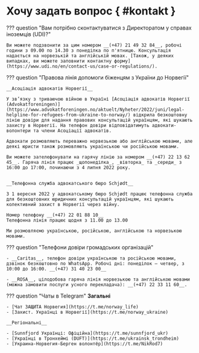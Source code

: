 # Хочу задать вопрос { #kontakt }

??? question "Вам потрібно сконтактуватися з Директоратом у справах іноземців (UDI)?"

    Ви можете подзвонити за цим номером __(+47) 21 49 32 84__, робочі години з 09.00 по 14.30 з понеділка по п'ятницю. Консультація надається на норвезькій та англійській мовах. [Також, у деяких випадках, ви можете заповнити контактну форму](https://www.udi.no/en/contact-us/case-or-regulations/).

??? question "Правова лінія допомоги біженцям з України до Норвегії"

    __Асоціація адвокатів Норвегії__

    У зв’язку з триваючою війною в Україні [Асоціація адвокатів Норвегії (Advokatforeningen)](https://www.advokatforeningen.no/aktuelt/Nyheter/2022/juni/legal-helpline-for-refugees-from-ukraine-to-norway/) відкрила безкоштовну лінію довіри для надання правових консультацій українцям, які шукають захисту в Норвегії. На телефон довіри відповідатимуть адвокати-волонтери та члени Асоціації адвокатів.

    Адвокати розмовляють переважно норвезькою або англійською мовами, але деякі юристи також розмовляють українською чи російською мовами.

    Ви можете зателефонувати на гарячу лінію за номером __(+47) 22 13 62 45__. Гаряча лінія працює _щопонеділка_, _вівторка_ та _середи_ з 16:00 до 17:00, починаючи з 4 липня 2022 року.


    __Телефонна служба адвокатського бюро Schjødt__

    З 1 вересня 2022 у адвокатському бюро Schjødt працює телефонна служба для безкоштовних юридичних консультацій українцям, які шукають колективний захист в Норвегії через війну.

    Номер телефону __(+47) 22 01 88 10__
    Телефонна лінія працює щодня з 11.00 до 13.00

    Ми розмовляємо українською, російською, англійською та норвезькою мовами.


??? question "Телефони довіри громадських організацій"

    - __Caritas__, телефон довіри українською та російською мовами, дзвінок безкоштовно по WhatsApp. Робочі дні: понеділок – четвер, з 10:00 до 16:00. __(+47) 31 40 23 00__

    - __ROSA__, цілодобова гаряча лінія норвезькою та англійською мовами (можна замовити послуги усного перекладача): __(+47) 22 33 11 60__.

??? question "Чаты в Telegram"
    __Загальні__

    - [Чат ЗАЩИТА Норвегия](https://t.me/norway_life)
    - [Захист. Українці в Норвегії](https://t.me/norway_ukraine)

    __Регіональні__
    
    - [Sunnfjord Українці: Офіційна](https://t.me/sunnfjord_ukr)
    - [Українці в Тронхеймі (DUFT)](https://t.me/ukrainsk_trondheim)
    - [Украина-Норвегия-Берген волонтёр](https://t.me/NikRod7)
